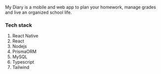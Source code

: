 My Diary is a mobile and web app to plan your homework, manage grades and live an organized school life.

### Tech stack
1. React Native
2. React
3. Nodejs
4. PrismaORM
5. MySQL
6. Typescript
7. Tailwind
